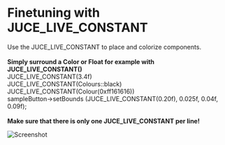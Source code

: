 # Finetuning with JUCE_LIVE_CONSTANT
Use the JUCE_LIVE_CONSTANT to place and colorize components.
<br /><br />
<b>Simply surround a Color or Float for example with JUCE_LIVE_CONSTANT()</b><br />
JUCE_LIVE_CONSTANT(3.4f)<br />
JUCE_LIVE_CONSTANT(Colours::black)<br />
JUCE_LIVE_CONSTANT(Colour(0xff161616))<br />
sampleButton->setBounds (JUCE_LIVE_CONSTANT(0.20f), 0.025f, 0.04f, 0.09f);<br /><br />
<b>Make sure that there is only one JUCE_LIVE_CONSTANT per line!</b><br />

![Screenshot](https://raw.githubusercontent.com/Remberg/juce_workflow_tips/master/JUCE_LIVE_CONSTANT.gif)

